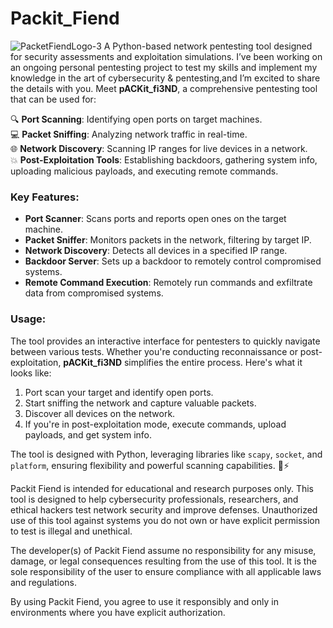 # Packit_Fiend
![PacketFiendLogo-3](https://github.com/user-attachments/assets/6c8a670d-7f4f-4584-b12b-ad48abd292cf)
A Python-based network pentesting tool designed for security assessments and exploitation simulations.
I’ve been working on an ongoing personal pentesting project to test my skills and implement my knowledge in the art of cybersecurity & pentesting,and I’m excited to share the details with you. Meet **pACKit_fi3ND**, a comprehensive pentesting tool that can be used for:

🔍 **Port Scanning**: Identifying open ports on target machines.  
💻 **Packet Sniffing**: Analyzing network traffic in real-time.  
🌐 **Network Discovery**: Scanning IP ranges for live devices in a network.  
💥 **Post-Exploitation Tools**: Establishing backdoors, gathering system info, uploading malicious payloads, and executing remote commands.

### Key Features:
- **Port Scanner**: Scans ports and reports open ones on the target machine.  
- **Packet Sniffer**: Monitors packets in the network, filtering by target IP.  
- **Network Discovery**: Detects all devices in a specified IP range.  
- **Backdoor Server**: Sets up a backdoor to remotely control compromised systems.  
- **Remote Command Execution**: Remotely run commands and exfiltrate data from compromised systems.

### Usage:
The tool provides an interactive interface for pentesters to quickly navigate between various tests. Whether you're conducting reconnaissance or post-exploitation, **pACKit_fi3ND** simplifies the entire process. Here's what it looks like:

1. Port scan your target and identify open ports.  
2. Start sniffing the network and capture valuable packets.  
3. Discover all devices on the network.  
4. If you're in post-exploitation mode, execute commands, upload payloads, and get system info.

The tool is designed with Python, leveraging libraries like `scapy`, `socket`, and `platform`, ensuring flexibility and powerful scanning capabilities. 🐍⚡


Packit Fiend is intended for educational and research purposes only. This tool is designed to help cybersecurity professionals, researchers, and ethical hackers test network security and improve defenses. Unauthorized use of this tool against systems you do not own or have explicit permission to test is illegal and unethical.

The developer(s) of Packit Fiend assume no responsibility for any misuse, damage, or legal consequences resulting from the use of this tool. It is the sole responsibility of the user to ensure compliance with all applicable laws and regulations.

By using Packit Fiend, you agree to use it responsibly and only in environments where you have explicit authorization.
